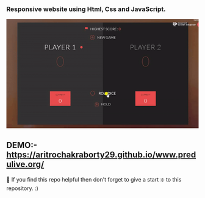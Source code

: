### Responsive website using Html, Css and JavaScript.

![REsponsive_site](https://github.com/aritrochakraborty29/www.predulive.org/blob/master/img/20201008-022331.gif)


## DEMO:- https://aritrochakraborty29.github.io/www.predulive.org/


🙏 If you find this repo helpful then don't forget to give a start ❇️  to this repository. :)

